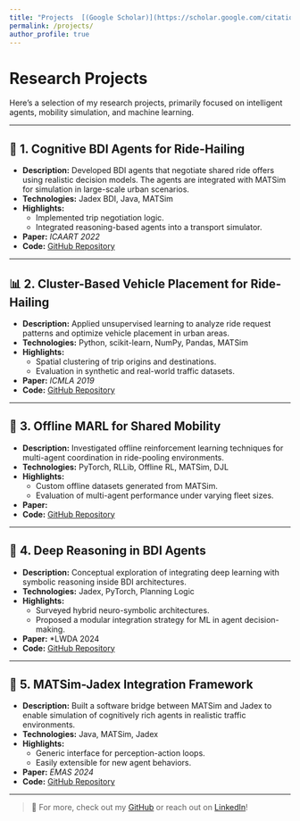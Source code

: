 ```yaml
---
title: "Projects  [(Google Scholar)](https://scholar.google.com/citations?user=i2xd0lQAAAAJ&hl=de)"
permalink: /projects/
author_profile: true
---
```

# Research Projects

Here’s a selection of my research projects, primarily focused on intelligent agents, mobility simulation, and machine learning.

---

## 🚖 1. Cognitive BDI Agents for Ride-Hailing

- **Description:** Developed BDI agents that negotiate shared ride offers using realistic decision models. The agents are integrated with MATSim for simulation in large-scale urban scenarios.
- **Technologies:** Jadex BDI, Java, MATSim
- **Highlights:**
  - Implemented trip negotiation logic.
  - Integrated reasoning-based agents into a transport simulator.
- **Paper:** *ICAART 2022*  
- **Code:** [GitHub Repository](#)

---

## 📊 2. Cluster-Based Vehicle Placement for Ride-Hailing

- **Description:** Applied unsupervised learning to analyze ride request patterns and optimize vehicle placement in urban areas.
- **Technologies:** Python, scikit-learn, NumPy, Pandas, MATSim
- **Highlights:**
  - Spatial clustering of trip origins and destinations.
  - Evaluation in synthetic and real-world traffic datasets.
- **Paper:** *ICMLA 2019*  
- **Code:** [GitHub Repository](#)

---


## 🤖 3. Offline MARL for Shared Mobility

- **Description:** Investigated offline reinforcement learning techniques for multi-agent coordination in ride-pooling environments.
- **Technologies:** PyTorch, RLLib, Offline RL, MATSim, DJL
- **Highlights:**
  - Custom offline datasets generated from MATSim.
  - Evaluation of multi-agent performance under varying fleet sizes.
- **Paper:** 
- **Code:** [GitHub Repository](#)

---

## 🧠 4. Deep Reasoning in BDI Agents

- **Description:** Conceptual exploration of integrating deep learning with symbolic reasoning inside BDI architectures.
- **Technologies:** Jadex, PyTorch, Planning Logic
- **Highlights:**
  - Surveyed hybrid neuro-symbolic architectures.
  - Proposed a modular integration strategy for ML in agent decision-making.
- **Paper:** *LWDA 2024 
- **Code:** [GitHub Repository](#)

---

## 🔌 5. MATSim-Jadex Integration Framework

- **Description:** Built a software bridge between MATSim and Jadex to enable simulation of cognitively rich agents in realistic traffic environments.
- **Technologies:** Java, MATSim, Jadex
- **Highlights:**
  - Generic interface for perception-action loops.
  - Easily extensible for new agent behaviors.
- **Paper:** *EMAS 2024* 
- **Code:** [GitHub Repository](#)

---

> 🔗 For more, check out my [GitHub](https://github.com/YOUR_USERNAME) or reach out on [LinkedIn](#)!
